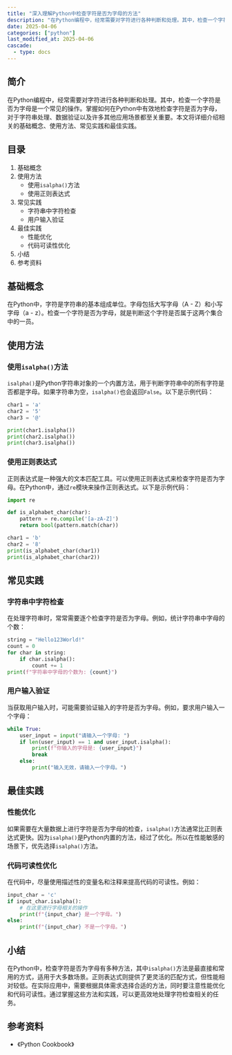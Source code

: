 ```yaml
---
title: "深入理解Python中检查字符是否为字母的方法"
description: "在Python编程中，经常需要对字符进行各种判断和处理。其中，检查一个字符是否为字母是一个常见的操作。掌握如何在Python中有效地检查字符是否为字母，对于字符串处理、数据验证以及许多其他应用场景都至关重要。本文将详细介绍相关的基础概念、使用方法、常见实践和最佳实践。"
date: 2025-04-06
categories: ["python"]
last_modified_at: 2025-04-06
cascade:
  - type: docs
---
```



## 简介
在Python编程中，经常需要对字符进行各种判断和处理。其中，检查一个字符是否为字母是一个常见的操作。掌握如何在Python中有效地检查字符是否为字母，对于字符串处理、数据验证以及许多其他应用场景都至关重要。本文将详细介绍相关的基础概念、使用方法、常见实践和最佳实践。

<!-- more -->
## 目录
1. 基础概念
2. 使用方法
    - 使用`isalpha()`方法
    - 使用正则表达式
3. 常见实践
    - 字符串中字符检查
    - 用户输入验证
4. 最佳实践
    - 性能优化
    - 代码可读性优化
5. 小结
6. 参考资料

## 基础概念
在Python中，字符是字符串的基本组成单位。字母包括大写字母（A - Z）和小写字母（a - z）。检查一个字符是否为字母，就是判断这个字符是否属于这两个集合中的一员。

## 使用方法

### 使用`isalpha()`方法
`isalpha()`是Python字符串对象的一个内置方法，用于判断字符串中的所有字符是否都是字母。如果字符串为空，`isalpha()`也会返回`False`。以下是示例代码：

```python
char1 = 'a'
char2 = '5'
char3 = '@'

print(char1.isalpha())  
print(char2.isalpha())  
print(char3.isalpha())  
```

### 使用正则表达式
正则表达式是一种强大的文本匹配工具。可以使用正则表达式来检查字符是否为字母。在Python中，通过`re`模块来操作正则表达式。以下是示例代码：

```python
import re

def is_alphabet_char(char):
    pattern = re.compile('[a-zA-Z]')
    return bool(pattern.match(char))

char1 = 'b'
char2 = '8'
print(is_alphabet_char(char1))  
print(is_alphabet_char(char2))  
```

## 常见实践

### 字符串中字符检查
在处理字符串时，常常需要逐个检查字符是否为字母。例如，统计字符串中字母的个数：

```python
string = "Hello123World!"
count = 0
for char in string:
    if char.isalpha():
        count += 1
print(f"字符串中字母的个数为: {count}")
```

### 用户输入验证
当获取用户输入时，可能需要验证输入的字符是否为字母。例如，要求用户输入一个字母：

```python
while True:
    user_input = input("请输入一个字母: ")
    if len(user_input) == 1 and user_input.isalpha():
        print(f"你输入的字母是: {user_input}")
        break
    else:
        print("输入无效，请输入一个字母。")
```

## 最佳实践

### 性能优化
如果需要在大量数据上进行字符是否为字母的检查，`isalpha()`方法通常比正则表达式更快。因为`isalpha()`是Python内置的方法，经过了优化。所以在性能敏感的场景下，优先选择`isalpha()`方法。

### 代码可读性优化
在代码中，尽量使用描述性的变量名和注释来提高代码的可读性。例如：

```python
input_char = 'c'
if input_char.isalpha():
    # 在这里进行字母相关的操作
    print(f"{input_char} 是一个字母。")
else:
    print(f"{input_char} 不是一个字母。")
```

## 小结
在Python中，检查字符是否为字母有多种方法，其中`isalpha()`方法是最直接和常用的方式，适用于大多数场景。正则表达式则提供了更灵活的匹配方式，但性能相对较低。在实际应用中，需要根据具体需求选择合适的方法，同时要注意性能优化和代码可读性。通过掌握这些方法和实践，可以更高效地处理字符检查相关的任务。

## 参考资料
- 《Python Cookbook》
